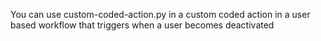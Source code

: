 You can use custom-coded-action.py in a custom coded action in a user based workflow that triggers when a user becomes deactivated
